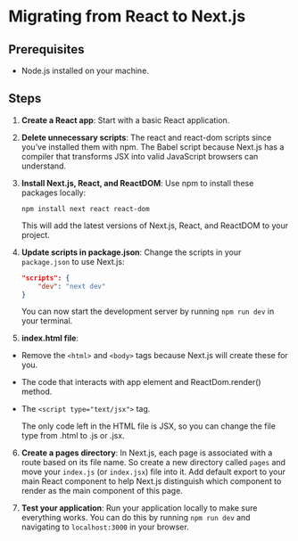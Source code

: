 # Migrating from React to Next.js

## Prerequisites

- Node.js installed on your machine.

## Steps

1. **Create a React app**: Start with a basic React application.

2. **Delete unnecessary scripts**: The react and react-dom scripts since you’ve installed them with npm. The Babel script because Next.js has a compiler that transforms JSX into valid JavaScript browsers can understand.

3. **Install Next.js, React, and ReactDOM**: Use npm to install these packages locally:

   ```
   npm install next react react-dom
   ```

   This will add the latest versions of Next.js, React, and ReactDOM to your project.

4. **Update scripts in package.json**: Change the scripts in your `package.json` to use Next.js:

   ```json
   "scripts": {
       "dev": "next dev"
   }
   ```

   You can now start the development server by running `npm run dev` in your terminal.

5. **index.html file**:

- Remove the `<html>` and `<body>` tags because Next.js will create these for you.
- The code that interacts with app element and ReactDom.render() method.
- The `<script type="text/jsx">` tag.

  The only code left in the HTML file is JSX, so you can change the file type from .html to .js or .jsx.

6. **Create a pages directory**: In Next.js, each page is associated with a route based on its file name. So create a new directory called `pages` and move your `index.js` (or `index.jsx`) file into it. Add default export to your main React component to help Next.js distinguish which component to render as the main component of this page.

7. **Test your application**: Run your application locally to make sure everything works. You can do this by running `npm run dev` and navigating to `localhost:3000` in your browser.
